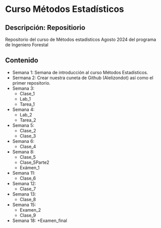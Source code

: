 # Curso Métodos Estadísticos
## Descripción: Repositiorio
Repositorio del curso de Métodos estadísticos Agosto 2024 del programa de Ingeniero Forestal

## Contenido

+ Semana 1: Semana de introducción al curso Métodos Estadísticos.
+ Sermana 2: Crear nuestra cuneta de Github (Alelizondot) así como el primer repositorio.
+ Semana 3: 
	+ Clase_1
	+ Lab_1
	+ Tarea_1
+ Semana 4:
	+ Lab_2
	+ Tarea_2
+ Semana 5: 
	+ Clase_2
	+ Clase_3
+ Semana 6: 
	+ Clase_4
+ Semana 8:
	+ Clase_5
	+ Clase_5Parte2
	+ Exámen_1
+ Semana 11:
	+ Clase_6
+ Semana 12:
	+ Clase_7
+ Semana 13:
	+ Clase_8
+ Semana 15:
	+ Examen_2
	+ Clase_9
+ Semana 18:
  +Examen_final

